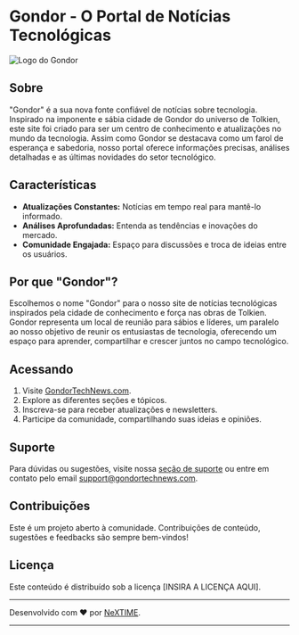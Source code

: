 # Gondor - O Portal de Notícias Tecnológicas

![Logo do Gondor]('./apps/minastirith/public/hero_readme.png')

## Sobre

"Gondor" é a sua nova fonte confiável de notícias sobre tecnologia. Inspirado na imponente e sábia cidade de Gondor do universo de Tolkien, este site foi criado para ser um centro de conhecimento e atualizações no mundo da tecnologia. Assim como Gondor se destacava como um farol de esperança e sabedoria, nosso portal oferece informações precisas, análises detalhadas e as últimas novidades do setor tecnológico.

## Características

- **Atualizações Constantes:** Notícias em tempo real para mantê-lo informado.
- **Análises Aprofundadas:** Entenda as tendências e inovações do mercado.
- **Comunidade Engajada:** Espaço para discussões e troca de ideias entre os usuários.

## Por que "Gondor"?

Escolhemos o nome "Gondor" para o nosso site de notícias tecnológicas inspirados pela cidade de conhecimento e força nas obras de Tolkien. Gondor representa um local de reunião para sábios e líderes, um paralelo ao nosso objetivo de reunir os entusiastas de tecnologia, oferecendo um espaço para aprender, compartilhar e crescer juntos no campo tecnológico.

## Acessando

1. Visite [GondorTechNews.com](url-do-site-aqui).
2. Explore as diferentes seções e tópicos.
3. Inscreva-se para receber atualizações e newsletters.
4. Participe da comunidade, compartilhando suas ideias e opiniões.

## Suporte

Para dúvidas ou sugestões, visite nossa [seção de suporte](url-da-seção-de-suporte-aqui) ou entre em contato pelo email [support@gondortechnews.com](mailto:support@gondortechnews.com).

## Contribuições

Este é um projeto aberto à comunidade. Contribuições de conteúdo, sugestões e feedbacks são sempre bem-vindos!

## Licença

Este conteúdo é distribuído sob a licença [INSIRA A LICENÇA AQUI].

---

Desenvolvido com ❤️ por [NeXTIME](url-do-seu-site-aqui).

---

